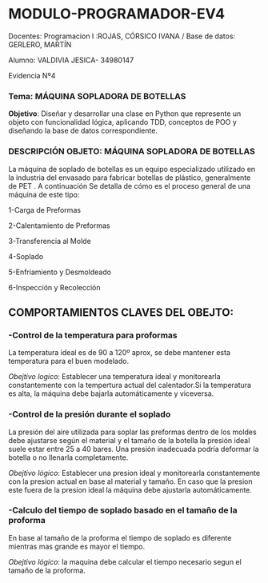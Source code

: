 # MODULO-PROGRAMADOR-EV4

Docentes: Programacion I :ROJAS, CÓRSICO IVANA / Base de datos: GERLERO, MARTÍN

Alumno: VALDIVIA JESICA- 34980147

Evidencia Nº4

### Tema: MÁQUINA SOPLADORA DE BOTELLAS

**Objetivo**: Diseñar y desarrollar una clase en Python que represente un objeto con funcionalidad
lógica, aplicando TDD, conceptos de POO y diseñando la base de datos correspondiente.

### DESCRIPCIÓN OBJETO: MÁQUINA SOPLADORA DE BOTELLAS
La máquina de soplado de botellas es un equipo especializado utilizado en la industria del envasado para fabricar botellas de plástico, generalmente de PET . A continuación Se detalla
de cómo es el proceso general de una máquina de este tipo:

1-Carga de Preformas

2-Calentamiento de Preformas

3-Transferencia al Molde

4-Soplado

5-Enfriamiento y Desmoldeado

6-Inspección y Recolección

## COMPORTAMIENTOS CLAVES DEL OBEJTO:

### -Control de la temperatura para proformas

La temperatura ideal es de 90 a 120º aprox, se debe mantener esta temperatura para el buen modelado.

 *Obejtivo logico*: Establecer una temperatura ideal y monitorearla constantemente con la tempertura actual del calentador.Si la temperatura es alta, la máquina debe bajarla automáticamente y viceversa.
 
### -Control de la presión durante el soplado

La presión del aire utilizada para soplar las preformas dentro de los moldes debe ajustarse según el material 
y el tamaño de la botella la presión ideal suele estar entre 25 a 40 bares. Una presión inadecuada podría deformar la botella o no llenarla completamente.

 *Obejtivo lógico*: Establecer una presion ideal y monitorearla constantemente con la presion actual en base al material y tamaño. En caso que la presion este fuera de la presion ideal la máquina debe 
 ajustarla automáticamente.
 
### -Calculo del tiempo de soplado basado en el tamaño de la proforma

En base al tamaño de la proforma el tiempo de soplado es diferente mientras mas grande es mayor el tiempo.

*Obejtivo lógico*: la maquina debe calcular el tiempo necesario segun el tamaño de la proforma.
 



